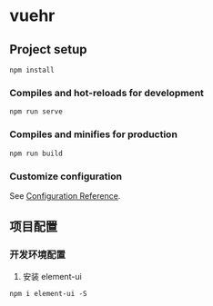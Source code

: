# vuehr

## Project setup
```
npm install
```

### Compiles and hot-reloads for development
```
npm run serve
```

### Compiles and minifies for production
```
npm run build
```

### Customize configuration
See [Configuration Reference](https://cli.vuejs.org/config/).



## 项目配置
### 开发环境配置
1. 安装 element-ui
```
npm i element-ui -S
```
